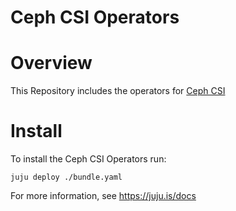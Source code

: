 Ceph CSI Operators
=============

# Overview
This Repository includes the operators for [Ceph CSI](https://github.com/ceph/ceph-csi)

# Install

To install the Ceph CSI Operators run:

`juju deploy ./bundle.yaml`

For more information, see https://juju.is/docs


